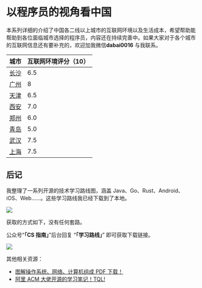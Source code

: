# 以程序员的视角看中国

本系列详细的介绍了中国各二线以上城市的互联网环境以及生活成本，希望帮助能帮助到各位面临城市选择的程序员，内容还在持续完善中。如果大家对于各个城市的互联网信息还有要补充的，欢迎加我微信**dabai0016** 与我联系。

| 城市              | 互联网环境评分（10） |
| ----------------- | -------------------- |
| [长沙](./长沙.md) | 6.5                  |
| [广州](./广州.md) | 8                    |
| [天津](./天津.md) | 6.5                  |
| [西安](./西安.md) | 7.0                  |
| [郑州](./郑州.md) | 6.0                  |
| [青岛](./青岛.md) | 5.0                  |
| [武汉](./武汉.md) | 7.5                  |
| [上海](./上海.md) | 7.5                  |
## 后记

我整理了一系列开源的技术学习路线图，涵盖 Java、Go、Rust、Android、iOS、Web......。这些学习路线我已经下载到了本地。

![](https://p1-juejin.byteimg.com/tos-cn-i-k3u1fbpfcp/149de14bf0a048feabffb211dc50125a~tplv-k3u1fbpfcp-watermark.image)

获取的方式如下，没有任何套路。

公众号“**「CS 指南」**”后台回复 “**「学习路线」**” 即可获取下载链接。

![](https://img-blog.csdnimg.cn/2021060517454068.png)

其他相关资源：

- [图解操作系统、网络、计算机组成 PDF 下载！](https://mp.weixin.qq.com/s/37o_FateHbhv8Dw5qQmIFg)
- [阿里 ACM 大佬开源的学习笔记！TQL!](https://mp.weixin.qq.com/s/7b4JDVA_s27wCLQD7SACXg)
